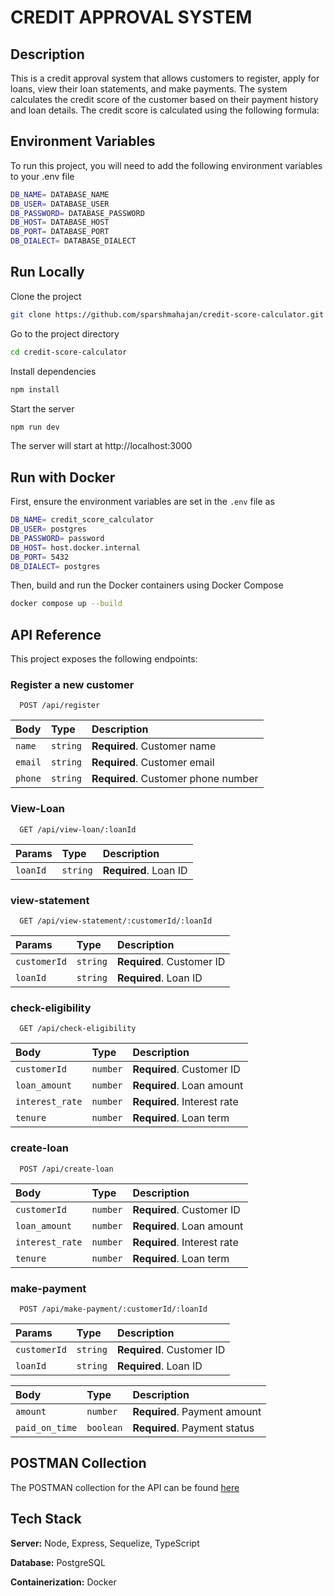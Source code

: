 # CREDIT APPROVAL SYSTEM

## Description

This is a credit approval system that allows customers to register, apply for loans, view their loan statements, and make payments. The system calculates the credit score of the customer based on their payment history and loan details. The credit score is calculated using the following formula:

## Environment Variables

To run this project, you will need to add the following environment variables to your .env file

```bash
DB_NAME= DATABASE_NAME
DB_USER= DATABASE_USER
DB_PASSWORD= DATABASE_PASSWORD
DB_HOST= DATABASE_HOST
DB_PORT= DATABASE_PORT
DB_DIALECT= DATABASE_DIALECT
```

## Run Locally

Clone the project

```bash
git clone https://github.com/sparshmahajan/credit-score-calculator.git
```

Go to the project directory

```bash
cd credit-score-calculator
```

Install dependencies

```bash
npm install
```

Start the server

```bash
npm run dev
```

The server will start at http://localhost:3000

## Run with Docker

First, ensure the environment variables are set in the `.env` file as

```bash
DB_NAME= credit_score_calculator
DB_USER= postgres
DB_PASSWORD= password
DB_HOST= host.docker.internal
DB_PORT= 5432
DB_DIALECT= postgres
```

Then, build and run the Docker containers using Docker Compose

```bash
docker compose up --build
```

## API Reference

This project exposes the following endpoints:

### Register a new customer

```http
  POST /api/register
```

| Body    | Type     | Description                         |
| :------ | :------- | :---------------------------------- |
| `name`  | `string` | **Required**. Customer name         |
| `email` | `string` | **Required**. Customer email        |
| `phone` | `string` | **Required**. Customer phone number |

### View-Loan

```http
  GET /api/view-loan/:loanId
```

| Params   | Type     | Description           |
| :------- | :------- | :-------------------- |
| `loanId` | `string` | **Required**. Loan ID |

### view-statement

```http
  GET /api/view-statement/:customerId/:loanId
```

| Params       | Type     | Description               |
| :----------- | :------- | :------------------------ |
| `customerId` | `string` | **Required**. Customer ID |
| `loanId`     | `string` | **Required**. Loan ID     |

### check-eligibility

```http
  GET /api/check-eligibility
```

| Body            | Type     | Description                 |
| :-------------- | :------- | :-------------------------- |
| `customerId`    | `number` | **Required**. Customer ID   |
| `loan_amount`   | `number` | **Required**. Loan amount   |
| `interest_rate` | `number` | **Required**. Interest rate |
| `tenure`        | `number` | **Required**. Loan term     |

### create-loan

```http
  POST /api/create-loan
```

| Body            | Type     | Description                 |
| :-------------- | :------- | :-------------------------- |
| `customerId`    | `number` | **Required**. Customer ID   |
| `loan_amount`   | `number` | **Required**. Loan amount   |
| `interest_rate` | `number` | **Required**. Interest rate |
| `tenure`        | `number` | **Required**. Loan term     |

### make-payment

```http
  POST /api/make-payment/:customerId/:loanId
```

| Params       | Type     | Description               |
| :----------- | :------- | :------------------------ |
| `customerId` | `string` | **Required**. Customer ID |
| `loanId`     | `string` | **Required**. Loan ID     |

| Body           | Type      | Description                  |
| :------------- | :-------- | :--------------------------- |
| `amount`       | `number`  | **Required**. Payment amount |
| `paid_on_time` | `boolean` | **Required**. Payment status |

## POSTMAN Collection

The POSTMAN collection for the API can be found [here](https://elements.getpostman.com/redirect?entityId=22859744-9c0c2735-da76-4a6d-8723-e600f367c38d&entityType=collection)

## Tech Stack

**Server:** Node, Express, Sequelize, TypeScript

**Database:** PostgreSQL

**Containerization:** Docker
